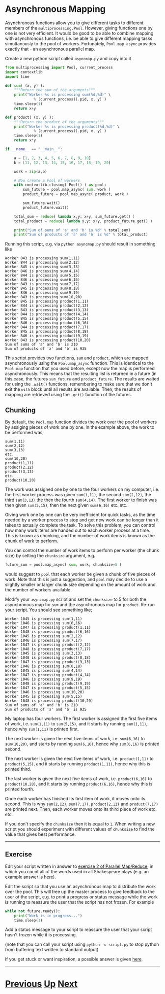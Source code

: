 # Asynchronous Mapping

Asynchronous functions allow you to give different tasks to
different members of the `multiprocessing.Pool`. However, giving functions one
by one is not very efficient. It would be good to be able
to combine mapping with asynchronous functions, i.e. be able
to give different mapping tasks simultanously to the pool
of workers. Fortunately, `Pool.map_async` provides exactly that - 
an asynchronous parallel map.

Create a new python script called `asyncmap.py` and copy into it

```python
from multiprocessing import Pool, current_process
import contextlib
import time

def sum( (x, y) ):
    """Return the sum of the arguments"""
    print("Worker %s is processing sum(%d,%d)" \
             % (current_process().pid, x, y) )
    time.sleep(1)
    return x+y

def product( (x, y) ):
    """Return the product of the arguments"""
    print("Worker %s is processing product(%d,%d)" \
             % (current_process().pid, x, y) )
    time.sleep(1)
    return x*y

if __name__ == "__main__":

    a = [1, 2, 3, 4, 5, 6, 7, 8, 9, 10]
    b = [11, 12, 13, 14, 15, 16, 17, 18, 19, 20]

    work = zip(a,b)

    # Now create a Pool of workers
    with contextlib.closing( Pool() ) as pool:
        sum_future = pool.map_async( sum, work )
        product_future = pool.map_async( product, work )

        sum_future.wait()
        product_future.wait()

    total_sum = reduce( lambda x,y: x+y, sum_future.get() )
    total_product = reduce( lambda x,y: x+y, product_future.get() )

    print("Sum of sums of 'a' and 'b' is %d" % total_sum)
    print("Sum of products of 'a' and 'b' is %d" % total_product)
```

Running this script, e.g. via `python asyncmap.py` should result
in something like

```
Worker 843 is processing sum(1,11)
Worker 844 is processing sum(2,12)
Worker 845 is processing sum(3,13)
Worker 846 is processing sum(4,14)
Worker 844 is processing sum(5,15)
Worker 846 is processing sum(6,16)
Worker 843 is processing sum(7,17)
Worker 845 is processing sum(8,18)
Worker 846 is processing sum(9,19)
Worker 843 is processing sum(10,20)
Worker 845 is processing product(1,11)
Worker 844 is processing product(2,12)
Worker 843 is processing product(3,13)
Worker 844 is processing product(4,14)
Worker 845 is processing product(5,15)
Worker 846 is processing product(6,16)
Worker 844 is processing product(7,17)
Worker 845 is processing product(8,18)
Worker 846 is processing product(9,19)
Worker 843 is processing product(10,20)
Sum of sums of 'a' and 'b' is 210
Sum of products of 'a' and 'b' is 935
```

This script provides two functions, `sum` and `product`, which are
mapped asynchronously using the `Pool.map_async` function. This is
identical to the `Pool.map` function that you used before, except
now the map is performed asynchronously. This means that the
resulting list is returned in a future (in this case, the futures
`sum_future` and `product_future`. The results are waited for
using the `.wait()` functions, remembering to make sure that 
we don't exit the `with` block until all results are available.
Then, the results of mapping are retrieved using the
`.get()` function of the futures.

## Chunking

By default, the `Pool.map` function divides the work over the pool of workers
by assiging pieces of work one by one. In the example above, the work 
to be performed was;

```
sum(1,11)
sum(2,12)
sum(3,13)
etc.
sum(10,20)
product(1,11)
product(2,12)
product(3,13)
etc.
product(10,20)
```

The work was assigned one by one to the four workers on my computer, 
i.e. the first worker process was
given `sum(1,11)`, the second `sum(2,12)`, the third `sum(3,13)`
the then the fourth `sum(4,14)`. The first worker to finish was then
given `sum(5,15)`, then the next given `sum(6,16)` etc. etc.

Giving work one by one can be very inefficient for quick tasks, as the
time needed by a worker process to stop and get new work can be longer
than it takes to actually complete the task. To solve this problem,
you can control how many work items are handed out to each worker
process at a time. This is known as chunking, and the number of work
items is known as the chunk of work to perform.

You can control the number of work items to perform per worker
(the chunk size) by setting the `chunksize` argument, e.g.

```python
future_sum = pool.map_async( sum, work, chunksize=5 )
```

would suggest to `pool` that each worker be given a chunk of five pieces of work.
Note that this is just a suggestion, and `pool` may decide to use
a slightly smaller or larger chunk size depending on the amount of work
and the number of workers available.

Modify your `asyncmap.py` script and set the `chunksize`
to 5 for both the asynchronous map for `sum` and the 
asynchronous map for `product`. Re-run your script. You 
should see something like;

```
Worker 1045 is processing sum(1,11)
Worker 1046 is processing sum(6,16)
Worker 1047 is processing product(1,11)
Worker 1048 is processing product(6,16)
Worker 1045 is processing sum(2,12)
Worker 1046 is processing sum(7,17)
Worker 1047 is processing product(2,12)
Worker 1048 is processing product(7,17)
Worker 1045 is processing sum(3,13)
Worker 1048 is processing product(8,18)
Worker 1047 is processing product(3,13)
Worker 1046 is processing sum(8,18)
Worker 1045 is processing sum(4,14)
Worker 1047 is processing product(4,14)
Worker 1046 is processing sum(9,19)
Worker 1048 is processing product(9,19)
Worker 1047 is processing product(5,15)
Worker 1046 is processing sum(10,20)
Worker 1045 is processing sum(5,15)
Worker 1048 is processing product(10,20)
Sum of sums of 'a' and 'b' is 210
Sum of products of 'a' and 'b' is 935
```

My laptop has four workers. The first worker is assigned the first
five items of work, i.e. `sum(1,11)` to `sum(5,15)`, and it starts
by running `sum(1,11)`, hence why `sum(1,11)` is printed first. 

The next worker is given the next five items
of work, i.e. `sum(6,16)` to `sum(10,20)`, and starts by running
`sum(6,16)`, hence why `sum(6,16)` is printed second.

The next worker is given the next five items
of work, i.e. `product(1,11)` to `product(5,15)`, and it starts
by running `product(1,11)`, hence why this is printed third.

The last worker is given the next five items of
work, i.e. `product(6,16)` to `product(10,20)`, and it starts
by running `product(6,16)`, hence why this is printed fourth.

Once each worker has finished its first item of work, it moves
onto its second. This is why `sum(2,12)`, `sum(7,17)`, 
`product(2,12)` and `product(7,17)` are printed next. Then, 
each worker moves onto its third piece of work etc. etc.

If you don't specify the `chunksize` then it is equal to `1`. 
When writing a new script you should experiment with different
values of `chunksize` to find the value that gives best 
performance.

***

## Exercise

Edit your script written in answer to 
[exercise 2 of Parallel Map/Reduce](mapreduce_part2.md),
in which you count all of the words used in all
Shakespeare plays (e.g. an example answer 
[is here](mapreduce2_answer2.md)).

Edit the script so that you use an asynchronous map
to distribute the work over the pool. This will free
up the master process to give feedback to the user
of the script, e.g. to print a progress or status
message while the work is running to reassure
the user that the script has not frozen. For example

```python
while not future.ready():
    print("Work is in progress...")
    time.sleep(1)
```

Add a status message to your script to reassure the
user that your script hasn't frozen while it is processing.

(note that you can call your script using `python -u script.py`
to stop python from buffering text written to standard output)

If you get stuck or want inspiration, a possible
answer is given [here](async_map_answer1.md).

***

# [Previous](futures_part2.md) [Up](part2.md) [Next](jobscript.md) 
